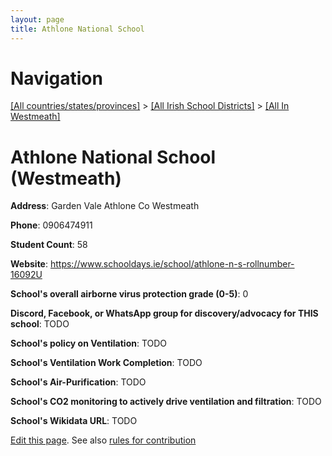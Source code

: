 ```yaml
---
layout: page
title: Athlone National School
---
```

# Navigation

[[All countries/states/provinces]](../../..) > [[All Irish School Districts]](../..) > [[All In Westmeath]](..)

# Athlone National School (Westmeath)

**Address**: Garden Vale Athlone Co Westmeath

**Phone**: 0906474911

**Student Count**: 58

**Website**: <https://www.schooldays.ie/school/athlone-n-s-rollnumber-16092U>

**School's overall airborne virus protection grade (0-5)**: 0

**Discord, Facebook, or WhatsApp group for discovery/advocacy for THIS school**: TODO

**School's policy on Ventilation**: TODO

**School's Ventilation Work Completion**: TODO

**School's Air-Purification**: TODO

**School's CO2 monitoring to actively drive ventilation and filtration**: TODO

**School's Wikidata URL**: TODO


[Edit this page](https://github.com/ventilate-schools/Ireland/edit/main/./Westmeath/Athlone_National_School.md). See also [rules for contribution](../../../contribution-rules/)